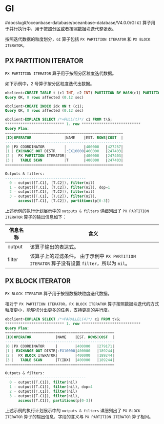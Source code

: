 GI 
=======================
#docslug#/oceanbase-database/oceanbase-database/V4.0.0/GI
`GI` 算子用于并行执行中，用于按照分区或者按照数据块迭代整张表。

按照迭代数据的粒度划分，`GI` 算子包括 `PX PARTITION ITERATOR` 和 `PX BLOCK ITERATOR`。

PX PARTITION ITERATOR 
------------------------------------------

`PX PARTITION ITERATOR` 算子用于按照分区粒度迭代数据。

如下示例中，2 号算子按分区粒度迭代出数据。

```sql
obclient>CREATE TABLE t (c1 INT, c2 INT) PARTITION BY HASH(c1) PARTITIONS 4;
Query OK, 0 rows affected (0.12 sec)

obclient>CREATE INDEX idx ON t (c1);
Query OK, 0 rows affected (0.12 sec)

obclient>EXPLAIN SELECT /*+FULL(t)*/ c1 FROM t\G;
*************************** 1. row ***************************
Query Plan:
======================================================
|ID|OPERATOR               |NAME    |EST. ROWS|COST  |
------------------------------------------------------
|0 |PX COORDINATOR         |        |400000   |427257|
|1 | EXCHANGE OUT DISTR    |:EX10000|400000   |247403|
|2 |  PX PARTITION ITERATOR|        |400000   |247403|
|3 |   TABLE SCAN          |T       |400000   |247403|
======================================================

Outputs & filters:
-------------------------------------
  0 - output([T.C1], [T.C2]), filter(nil)
  1 - output([T.C1], [T.C2]), filter(nil), dop=1
  2 - output([T.C1], [T.C2]), filter(nil)
  3 - output([T.C1], [T.C2]), filter(nil),
      access([T.C1], [T.C2]), partitions(p[0-3])
```



上述示例的执行计划展示中的 `outputs & filters` 详细列出了 `PX PARTITION ITERATOR` 算子的输出信息如下：


|  信息名称  |                                         含义                                          |
|--------|-------------------------------------------------------------------------------------|
| output | 该算子输出的表达式。                                                                          |
| filter | 该算子上的过滤条件。 由于示例中 `PX PARTITION ITERATOR` 算子没有设置 `filter`，所以为 `nil`。 |



PX BLOCK ITERATOR 
--------------------------------------

`PX BLOCK ITERATOR` 算子用于按照数据块粒度迭代数据。

相对于 `PX PARTITION ITERATOR`，`PX BLOCK ITERATOR` 算子按照数据块迭代的方式粒度更小，能够切分出更多的任务，支持更高的并行度。

```sql
obclient>EXPLAIN SELECT /*+PARALLEL(4)*/ c1 FROM t\G;
*************************** 1. row ***************************
Query Plan:
==================================================
|ID|OPERATOR           |NAME    |EST. ROWS|COST  |
--------------------------------------------------
|0 |PX COORDINATOR     |        |400000   |279171|
|1 | EXCHANGE OUT DISTR|:EX10000|400000   |189244|
|2 |  PX BLOCK ITERATOR|        |400000   |189244|
|3 |   TABLE SCAN      |T(IDX)  |400000   |189244|
==================================================

Outputs & filters:
-------------------------------------
  0 - output([T.C1]), filter(nil)
  1 - output([T.C1]), filter(nil), dop=4
  2 - output([T.C1]), filter(nil)
  3 - output([T.C1]), filter(nil),
      access([T.C1]), partitions(p[0-3])
```



上述示例的执行计划展示中的 `outputs & filters` 详细列出了 `PX BLOCK ITERATOR` 算子的输出信息，字段的含义与 `PX PARTITION ITERATOR` 算子相同。
